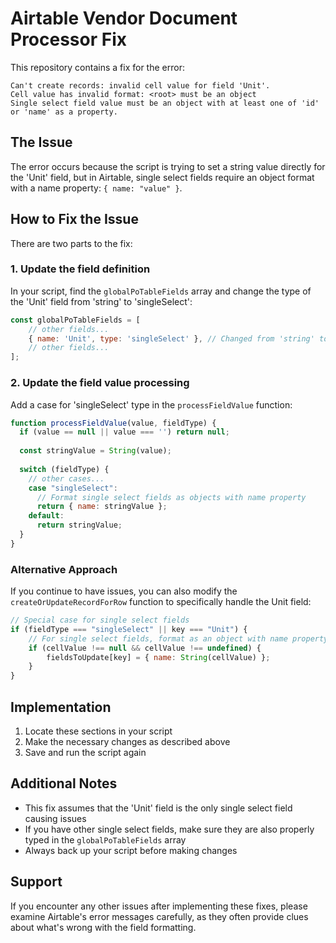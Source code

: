 # Airtable Vendor Document Processor Fix

This repository contains a fix for the error:
```
Can't create records: invalid cell value for field 'Unit'.
Cell value has invalid format: <root> must be an object
Single select field value must be an object with at least one of 'id' or 'name' as a property.
```

## The Issue

The error occurs because the script is trying to set a string value directly for the 'Unit' field, but in Airtable, single select fields require an object format with a name property: `{ name: "value" }`.

## How to Fix the Issue

There are two parts to the fix:

### 1. Update the field definition

In your script, find the `globalPoTableFields` array and change the type of the 'Unit' field from 'string' to 'singleSelect':

```javascript
const globalPoTableFields = [
    // other fields...
    { name: 'Unit', type: 'singleSelect' }, // Changed from 'string' to 'singleSelect'
    // other fields...
];
```

### 2. Update the field value processing

Add a case for 'singleSelect' type in the `processFieldValue` function:

```javascript
function processFieldValue(value, fieldType) {
  if (value == null || value === '') return null;
  
  const stringValue = String(value);
  
  switch (fieldType) {
    // other cases...
    case "singleSelect": 
      // Format single select fields as objects with name property
      return { name: stringValue };
    default:
      return stringValue;
  }
}
```

### Alternative Approach

If you continue to have issues, you can also modify the `createOrUpdateRecordForRow` function to specifically handle the Unit field:

```javascript
// Special case for single select fields
if (fieldType === "singleSelect" || key === "Unit") {
    // For single select fields, format as an object with name property
    if (cellValue !== null && cellValue !== undefined) {
        fieldsToUpdate[key] = { name: String(cellValue) };
    }
} 
```

## Implementation

1. Locate these sections in your script
2. Make the necessary changes as described above
3. Save and run the script again

## Additional Notes

- This fix assumes that the 'Unit' field is the only single select field causing issues
- If you have other single select fields, make sure they are also properly typed in the `globalPoTableFields` array
- Always back up your script before making changes

## Support

If you encounter any other issues after implementing these fixes, please examine Airtable's error messages carefully, as they often provide clues about what's wrong with the field formatting.
